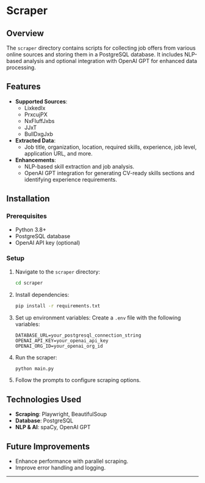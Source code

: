
# Scraper

## Overview

The `scraper` directory contains scripts for collecting job offers from various online sources and storing them in a PostgreSQL database. It includes NLP-based analysis and optional integration with OpenAI GPT for enhanced data processing.

## Features

- **Supported Sources**:
  - LixkedIx
  - PrxcujPX
  - NxFluffJxbs
  - JJxT
  - BullDxgJxb
- **Extracted Data**:
  - Job title, organization, location, required skills, experience, job level, application URL, and more.
- **Enhancements**:
  - NLP-based skill extraction and job analysis.
  - OpenAI GPT integration for generating CV-ready skills sections and identifying experience requirements.

## Installation

### Prerequisites
- Python 3.8+
- PostgreSQL database
- OpenAI API key (optional)

### Setup

1. Navigate to the `scraper` directory:
   ```bash
   cd scraper
   ```

2. Install dependencies:
   ```bash
   pip install -r requirements.txt
   ```

3. Set up environment variables:
   Create a `.env` file with the following variables:
   ```env
   DATABASE_URL=your_postgresql_connection_string
   OPENAI_API_KEY=your_openai_api_key
   OPENAI_ORG_ID=your_openai_org_id
   ```

4. Run the scraper:
   ```bash
   python main.py
   ```

5. Follow the prompts to configure scraping options.


## Technologies Used

- **Scraping**: Playwright, BeautifulSoup
- **Database**: PostgreSQL
- **NLP & AI**: spaCy, OpenAI GPT

## Future Improvements

- Enhance performance with parallel scraping.
- Improve error handling and logging.

---


